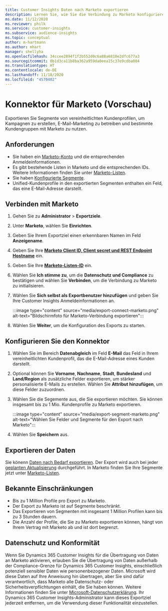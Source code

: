 ```yaml
---
title: Customer Insights Daten nach Marketo exportieren
description: Lernen Sie, wie Sie die Verbindung zu Marketo konfigurieren.
ms.date: 11/12/2020
ms.reviewer: philk
ms.service: customer-insights
ms.subservice: audience-insights
ms.topic: conceptual
author: m-hartmann
ms.author: mhart
manager: shellyha
ms.openlocfilehash: 34ccee2894f1f2b552d0c6a88a6810e2dfc677a3
ms.sourcegitcommit: 0b1d3ca11b8ba362a959da0eea15c37e9cdba084
ms.translationtype: HT
ms.contentlocale: de-DE
ms.lasthandoff: 11/18/2020
ms.locfileid: "4570402"
---
```

# <a name="connector-for-marketo-preview"></a>Konnektor für Marketo (Vorschau)

Exportieren Sie Segmente von vereinheitlichten Kundenprofilen, um Kampagnen zu erstellen, E-Mail-Marketing zu betreiben und bestimmte Kundengruppen mit Marketo zu nutzen.

## <a name="prerequisites"></a>Anforderungen

-   Sie haben ein [Marketo-Konto](https://login.marketo.com/) und die entsprechenden Anmeldeinformationen.
-   Es gibt bestehende Listen in Marketo und die entsprechenden IDs. Weitere Informationen finden Sie unter [Marketo-Listen](https://docs.marketo.com/display/public/DOCS/Understanding+Static+Lists).
-   Sie haben [Konfigurierte Segmente](segments.md).
-   Unified-Kundenprofile in den exportierten Segmenten enthalten ein Feld, das eine E-Mail-Adresse darstellt.

## <a name="connect-to-marketo"></a>Verbinden mit Marketo

1. Gehen Sie zu **Administrator** > **Exportziele**.

1. Unter **Marketo**, wählen Sie **Einrichten**.

1. Geben Sie Ihrem Exportziel einen erkennbaren Namen im Feld **Anzeigename**.

1. Geben Sie Ihre **[Marketo Client ID, Client secret und REST Endpoint Hostname](https://developers.marketo.com/rest-api/authentication/)** ein.

1. Geben Sie Ihre **[Marketo-Listen-ID](https://docs.marketo.com/display/public/DOCS/Understanding+Static+Lists)** ein. 

1. Wählen Sie **Ich stimme zu**, um die **Datenschutz und Compliance** zu bestätigen und wählen Sie **Verbinden**, um die Verbindung zu Marketo zu initialisieren.

1. Wählen Sie **Sich selbst als Exportbenutzer hinzufügen** und geben Sie Ihre Customer Insights Anmeldeinformationen an.

   :::image type="content" source="media/export-connect-marketo.png" alt-text="Bildschirmfoto für Marketo-Verbindung exportieren":::

1. Wählen Sie **Weiter**, um die Konfiguration des Exports zu starten.

## <a name="configure-the-connector"></a>Konfigurieren Sie den Konnektor

1. Wählen Sie im Bereich **Datenabgleich** im Feld **E-Mail** das Feld in Ihrem vereinheitlichten Kundenprofil, das die E-Mail-Adresse eines Kunden darstellt. 

1. Optional können Sie **Vorname**, **Nachname**, **Stadt**, **Bundesland** und **Land/Region** als zusätzliche Felder exportieren, um stärker personalisierte E-Mails zu erstellen. Wählen Sie **Attribut hinzufügen**, um diese Felder zuzuordnen.

1. Wählen Sie die Segemente aus, die Sie exportieren möchten. Sie können insgesamt bis zu 1 Mio. Kundenprofile zu Marketo exportieren.

   :::image type="content" source="media/export-segment-marketo.png" alt-text="Wählen Sie Felder und Segmente für den Export nach Marketo":::

1. Wählen Sie **Speichern** aus.

## <a name="export-the-data"></a>Exportieren der Daten

Sie könenn [Daten nach Bedarf exportieren](export-destinations.md). Der Export wird auch bei jeder [geplanten Aktualisierung](system.md#schedule-tab) durchgeführt. In Marketo finden Sie Ihre Segmente jetzt unter [Marketo-Listen](ttps://docs.marketo.com/display/public/DOCS/Understanding+Static+Lists).

## <a name="known-limitations"></a>Bekannte Einschränkungen

- Bis zu 1 Million Profile pro Export zu Marketo.
- Der Export zu Marketo ist auf Segmente beschränkt.
- Das Exportieren von Segmenten mit insgesamt 1 Million Profilen kann bis zu 3 Stunden dauern. 
- Die Anzahl der Profile, die Sie zu Marketo exportieren können, hängt von Ihrem Vertrag mit Marketo ab und ist dort begrenzt.

## <a name="data-privacy-and-compliance"></a>Datenschutz und Konformität

Wenn Sie Dynamics 365 Customer Insights für die Übertragung von Daten an Marketo aktivieren, erlauben Sie die Übertragung von Daten außerhalb der Compliance-Grenze für Dynamics 365 Customer Insights, einschließlich potenziell sensibler Daten wie personenbezogener Daten. Microsoft wird diese Daten auf Ihre Anweisung hin übertragen, aber Sie sind dafür verantwortlich, dass Marketo alle Datenschutz- oder Sicherheitsverpflichtungen einhält, die Sie haben können. Weitere Informationen finden Sie unter [Microsoft-Datenschutzerklärung](https://go.microsoft.com/fwlink/?linkid=396732).
Ihr Dynamics 365 Customer Insights-Administrator kann dieses Exportziel jederzeit entfernen, um die Verwendung dieser Funktionalität einzustellen.
